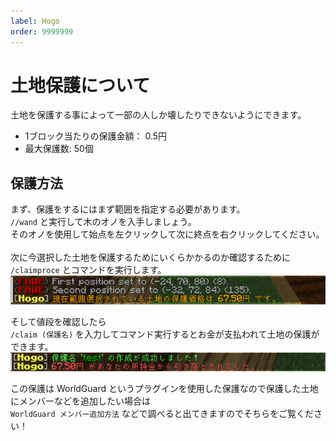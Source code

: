 ```yaml
---
label: Hogo
order: 9999999
---
```

# 土地保護について
土地を保護する事によって一部の人しか壊したりできないようにできます。

- 1ブロック当たりの保護金額： 0.5円
- 最大保護数: 50個

## 保護方法
まず、保護をするにはまず範囲を指定する必要があります。<br>
`//wand` と実行して木のオノを入手しましょう。<br>
そのオノを使用して始点を左クリックして次に終点を右クリックしてください。<br><br>
次に今選択した土地を保護するためにいくらかかるのか確認するために<br>
`/claimproce` とコマンドを実行します。
![](/images/hogo/claimproce.png)

そして値段を確認したら<br>
`/claim (保護名)` を入力してコマンド実行するとお金が支払われて土地の保護ができます。
![](/images/hogo/claim.png)

この保護は WorldGuard というプラグインを使用した保護なので保護した土地にメンバーなどを追加したい場合は<br>
`WorldGuard メンバー追加方法` などで調べると出てきますのでそちらをご覧ください！